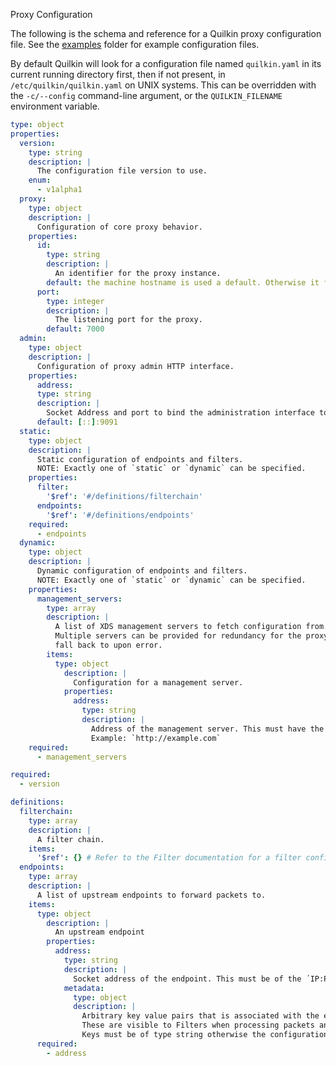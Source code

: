 Proxy Configuration

The following is the schema and reference for a Quilkin proxy configuration file. See the [examples] folder for 
example configuration files.

By default Quilkin will look for a configuration file named `quilkin.yaml` in its current running directory first, 
then if not present, in `/etc/quilkin/quilkin.yaml` on UNIX systems. This can be overridden with the 
`-c/--config` command-line argument, or the `QUILKIN_FILENAME` environment variable.

```yaml
type: object
properties:
  version:
    type: string
    description: |
      The configuration file version to use.
    enum:
      - v1alpha1
  proxy:
    type: object
    description: |
      Configuration of core proxy behavior.
    properties:
      id:
        type: string
        description: |
          An identifier for the proxy instance.
        default: the machine hostname is used a default. Otherwise it falls back to generating a UUID for the proxy.
      port:
        type: integer
        description: |
          The listening port for the proxy.
        default: 7000
  admin:
    type: object
    description: |
      Configuration of proxy admin HTTP interface.
    properties:
      address:
      type: string
      description: |
        Socket Address and port to bind the administration interface to.
      default: [::]:9091
  static:
    type: object
    description: |
      Static configuration of endpoints and filters.
      NOTE: Exactly one of `static` or `dynamic` can be specified.
    properties:
      filter:
        '$ref': '#/definitions/filterchain'
      endpoints:
        '$ref': '#/definitions/endpoints'
    required:
      - endpoints
  dynamic:
    type: object
    description: |
      Dynamic configuration of endpoints and filters.
      NOTE: Exactly one of `static` or `dynamic` can be specified.
    properties:
      management_servers:
        type: array
        description: |
          A list of XDS management servers to fetch configuration from.
          Multiple servers can be provided for redundancy for the proxy to
          fall back to upon error.
        items:
          type: object
            description: |
              Configuration for a management server.
            properties:
              address:
                type: string
                description: |
                  Address of the management server. This must have the `http(s)` scheme prefix.
                  Example: `http://example.com`
    required:
      - management_servers

required:
  - version

definitions:
  filterchain:
    type: array
    description: |
      A filter chain.
    items:
      '$ref': {} # Refer to the Filter documentation for a filter configuration schema.
  endpoints:
    type: array
    description: |
      A list of upstream endpoints to forward packets to.
    items:
      type: object
        description: |
          An upstream endpoint
        properties:
          address:
            type: string
            description: |
              Socket address of the endpoint. This must be of the ´IP:Port` form e.g `192.168.1.1:7001`
            metadata:
              type: object
              description: |
                Arbitrary key value pairs that is associated with the endpoint.
                These are visible to Filters when processing packets and can be used to provide more context about endpoints (e.g whether or not to route a packet to an endpoint).
                Keys must be of type string otherwise the configuration is rejected.
      required:
        - address
```

[examples]: https://github.com/googleforgames/quilkin/blob/main/examples

